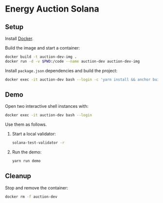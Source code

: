 # Energy Auction Solana

## Setup

Install [Docker](https://docs.docker.com/engine/install).

Build the image and start a container:

```sh
docker build -t auction-dev-img .
docker run -d -v $PWD:/code --name auction-dev auction-dev-img
```

Install `package.json` dependencies and build the project:

```sh
docker exec -it auction-dev bash --login -c 'yarn install && anchor build'
```

## Demo

Open two interactive shell instances with:

```sh
docker exec -it auction-dev bash --login
```

Use them as follows.

1.  Start a local validator:

    ```sh
    solana-test-validator -r
    ```

2.  Run the demo:

    ```sh
    yarn run demo
    ```

## Cleanup

Stop and remove the container:

```sh
docker rm -f auction-dev
```
